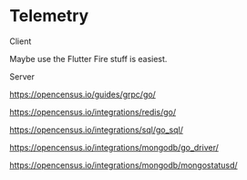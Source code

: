 # Telemetry

Client

Maybe use the  Flutter Fire stuff is easiest.



Server

https://opencensus.io/guides/grpc/go/

https://opencensus.io/integrations/redis/go/

https://opencensus.io/integrations/sql/go_sql/

https://opencensus.io/integrations/mongodb/go_driver/

https://opencensus.io/integrations/mongodb/mongostatusd/